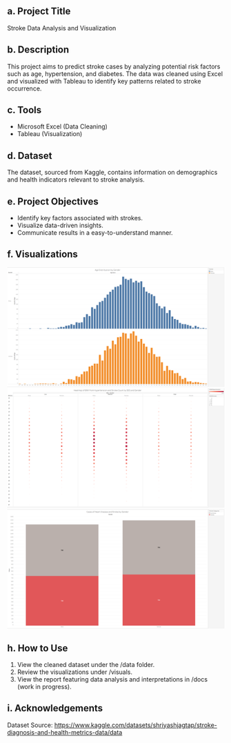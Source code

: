 ## **a. Project Title**<br>
Stroke Data Analysis and Visualization

## **b. Description**<br>
This project aims to predict stroke cases by analyzing potential risk factors such as age, hypertension, and diabetes. The data was cleaned using Excel and visualized with Tableau to identify key patterns related to stroke occurrence.

## **c. Tools**<br>
<ul>
  <li>Microsoft Excel (Data Cleaning)</li>
  <li>Tableau (Visualization)</li>
</ul>

## **d. Dataset**<br>
The dataset, sourced from Kaggle, contains information on demographics and health indicators relevant to stroke analysis.

## **e. Project Objectives**<br>
<ul>
  <li>Identify key factors associated with strokes.</li>
  <li>Visualize data-driven insights.</li>
  <li>Communicate results in a easy-to-understand manner.</li>
</ul>

## **f. Visualizations**<br>
![Histogram of age distribution by gender.](https://raw.githubusercontent.com/BLe94314/stroke_data_visualization/refs/heads/main/visuals/age_distribution_by_gender.png)<br>
![Heatmap of bmi from hypertension and stroke count by SES and gender.](https://raw.githubusercontent.com/BLe94314/stroke_data_visualization/refs/heads/main/visuals/heatmap_of_bmi_from_hypertension_and_stroke_count_by_SES_and_gender.png)<br>
![Stacked bar chart of cases of heart disease and stroke by gender.](https://raw.githubusercontent.com/BLe94314/stroke_data_visualization/refs/heads/main/visuals/cases_of_heart_disease_and_stroke_by_gender.png)<br>
## **h. How to Use**<br>
<ol>
  <li>View the cleaned dataset under the /data folder.</li>
  <li>Review the visualizations under /visuals.</li>
  <li>View the report featuring data analysis and interpretations in /docs (work in progress).</li>
</ol>

## **i. Acknowledgements**<br>
Dataset Source: https://www.kaggle.com/datasets/shriyashjagtap/stroke-diagnosis-and-health-metrics-data/data 
